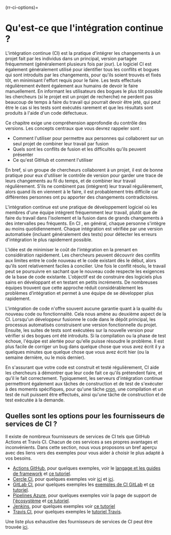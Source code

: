 (rr-ci-options)=
# Qu'est-ce que l'intégration continue ?

L'intégration continue (CI) est la pratique d'intégrer les changements à un projet fait par les individus dans un principal, version partagée fréquemment (généralement plusieurs fois par jour). Le logiciel CI est également généralement utilisé pour identifier tous les conflits et bogues qui sont introduits par les changements, pour qu'ils soient trouvés et fixés tôt, en minimisant l'effort requis pour le faire. Les tests effectués régulièrement évitent également aux humains de devoir le faire manuellement. En informant les utilisateurs des bogues le plus tôt possible les chercheurs (si le projet est un projet de recherche) ne perdent pas beaucoup de temps à faire du travail qui pourrait devoir être jeté, qui peut être le cas si les tests sont exécutés rarement et que les résultats sont produits à l'aide d'un code défectueux.

Ce chapitre exige une compréhension approfondie du contrôle des versions. Les concepts centraux que vous devrez rappeler sont :

- Comment l'utiliser pour permettre aux personnes qui collaborent sur un seul projet de combiner leur travail par fusion
- Quels sont les conflits de fusion et les difficultés qu'ils peuvent présenter
- Ce qu'est GitHub et comment l'utiliser

En bref, si un groupe de chercheurs collaborent à un projet, il est de bonne pratique pour eux d'utiliser le contrôle de version pour garder une trace de leurs changements au fil du temps, et de combiner leur travail régulièrement. S'ils ne combinent pas (intégrent) leur travail régulièrement, alors quand ils en viennent à le faire, il est probablement très difficile car différentes personnes ont pu apporter des changements contradictoires.

L'intégration continue est une pratique de développement logiciel où les membres d'une équipe intègrent fréquemment leur travail, plutôt que de faire du travail dans l'isolement et la fusion dans de grands changements à des intervalles peu fréquents. En CI , en général, chaque personne s'intègre au moins quotidiennement. Chaque intégration est vérifiée par une version automatisée (incluant généralement des tests) pour détecter les erreurs d'intégration le plus rapidement possible.

L'idée est de minimiser le coût de l'intégration en la prenant en considération rapidement. Les chercheurs peuvent découvrir des conflits aux limites entre le code nouveau et le code existant dès le début, alors qu'ils sont relativement faciles à concilier. Une fois le conflit résolu, le travail peut se poursuivre en sachant que le nouveau code respecte les exigences de la base de code existante. L'objectif est de construire des logiciels plus sains en développant et en testant en petits incréments. De nombreuses équipes trouvent que cette approche réduit considérablement les problèmes d’intégration et permet à une équipe de se développer plus rapidement.

L'intégration de code n'offre souvent aucune garantie quant à la qualité du nouveau code ou fonctionnalité. Cela nous amène au deuxième aspect de la CI. Lorsqu'un développeur fusionne le code dans le dépôt principal, les processus automatisés construisent une version fonctionnelle du projet. Ensuite, les suites de tests sont exécutées sur la nouvelle version pour vérifier si des bogues ont été introduits. Si la compilation ou la phase de test échoue, l'équipe est alertée pour qu'elle puisse résoudre le problème. Il est plus facile de corriger un bug dans quelque chose que vous avez écrit il y a quelques minutes que quelque chose que vous avez écrit hier (ou la semaine dernière, ou le mois dernier).

En s'assurant que votre code est construit et testé régulièrement, CI aide les chercheurs à démontrer que leur code fait ce qu'ils prétendent faire, et qu'il le fait correctement. Typiquement, les serveurs d'intégration continue permettront également aux tâches de construction et de test de s'exécuter à des moments spécifiques, pour qu'une tâche [cron](https://en.wikipedia.org/wiki/Cron), une compilation et un test de nuit puissent être effectués, ainsi qu'une tâche de construction et de test exécutée à la demande.


## Quelles sont les options pour les fournisseurs de services de CI ?

Il existe de nombreux fournisseurs de services de CI tels que GitHub Actions et Travis CI. Chacun de ces services a ses propres avantages et inconvénients. Dans cette section, nous vous proposons un bref aperçu avec des liens vers des exemples pour vous aider à choisir le plus adapté à vos besoins.

 - [Actions GitHub](https://help.github.com/en/actions), pour quelques exemples, voir le [langage et les guides de framework](https://help.github.com/en/actions/language-and-framework-guides) et [ce tutoriel](https://github.com/NLESC-JCER/ci_for_science#-github-actions).
 - [Cercle CI](https://circleci.com/), pour quelques exemples voir [ici](https://circleci.com/docs/2.0/project-walkthrough/) et [ici](https://circleci.com/docs/2.0/hello-world/).
 - [GitLab CI](https://docs.gitlab.com/ee/ci/), pour quelques exemples les [exemples de CI GitLab](https://docs.gitlab.com/ee/ci/examples/README.html) et [ce tutoriel](https://github.com/NLESC-JCER/ci_for_science#-gitlab-ci).
 - [Pipelines Azure](https://azure.microsoft.com/en-us/services/devops/pipelines/), pour quelques exemples voir la page de support de [l'écosystème](https://docs.microsoft.com/en-us/azure/devops/pipelines/ecosystems/?view=azure-devops) et [ce tutoriel](https://github.com/trallard/ci-research).
 - [Jenkins](https://www.jenkins.io/), pour quelques exemples voir [ce tutoriel](https://www.jenkins.io/doc/tutorials/)
 - [Travis CI](https://travis-ci.com/), pour quelques exemples le [tutoriel Travis](https://docs.travis-ci.com/user/tutorial/).

Une liste plus exhaustive des fournisseurs de services de CI peut être trouvée [ici](https://www.software.ac.uk/resources/guides/hosted-continuous-integration).
